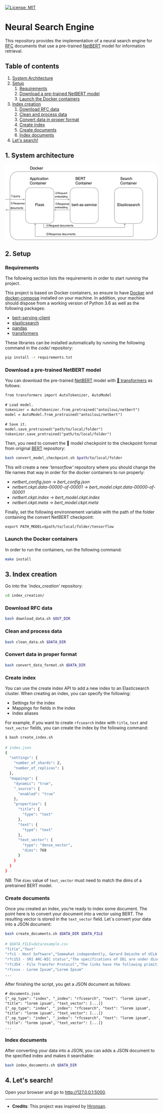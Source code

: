 [![License: MIT](https://img.shields.io/badge/License-MIT-yellow.svg)](https://opensource.org/licenses/MIT)

# Neural Search Engine

This repository provides the implementation of a neural search engine for [RFC](https://en.wikipedia.org/wiki/Request_for_Comments) documents that use a pre-trained [NetBERT](https://github.com/antoiloui/netbert) model for information retrieval.

## Table of contents
1. [System Architecture](#architecture)
2. [Setup](#setup)
    1. [Requirements](#requirements)
    2. [Download a pre-trained NetBERT model](#download_netbert)
    3. [Launch the Docker containers](#launch)
3. [Index creation](#index_creation)
    1. [Download RFC data](#donwload_rfc)
    2. [Clean and process data](#process_rfc)
    3. [Convert data in proper format](#convert_data)
    4. [Create index](#create_index)
    5. [Create documents](#create_documents)
    6. [Index documents](#index_documents)
4. [Let's search!](#search)


## 1. System architecture <a name="architecture"></a>

![System architecture](./-/figures/architecture.png)


## 2. Setup <a name="setup"></a>

### Requirements <a name="requirements"></a>
The following section lists the requirements in order to start running the project.

This project is based on Docker containers, so ensure to have [Docker](https://docs.docker.com/v17.12/install/) and [docker-compose](https://docs.docker.com/compose/install/) installed on your machine. In addition, your machine should dispose from a working version of Python 3.6 as well as the following packages:
- [bert-serving-client](https://pypi.org/project/bert-serving-client/)
- [elasticsearch](https://pypi.org/project/elasticsearch/)
- [pandas](https://pypi.org/project/pandas/)
- [transformers](https://pypi.org/project/transformers/)

These libraries can be installed automatically by running the following command in the *code/* repository:
```bash
pip install -r requirements.txt
```

### Download a pre-trained NetBERT model <a name="download_netbert"></a>
You can download the pre-trained [NetBERT](https://github.com/antoiloui/netbert) model with [🤗 transformers](https://github.com/huggingface/transformers) as follows:
```
from transformers import AutoTokenizer, AutoModel

# Load model.
tokenizer = AutoTokenizer.from_pretrained("antoiloui/netbert")
model = AutoModel.from_pretrained("antoiloui/netbert")

# Save it.
model.save_pretrained("path/to/local/folder")
tokenizer.save_pretrained("path/to/local/folder")
```

Then, you need to convert the 🤗 model checkpoint to the checkpoint format from original [BERT](https://github.com/google-research/bert) repository:
```bash
bash convert_model_checkpoint.sh $path/to/local/folder
```

This will create a new *'tensorflow'* repository where you should change the file names that way in order for the docker containers to run properly:
- *netbert_config.json* -> *bert_config.json*
- *netbert.ckpt.data-00000-of-00001* -> *bert_model.ckpt.data-00000-of-00001*
- *netbert.ckpt.index* -> *bert_model.ckpt.index*
- *netbert.ckpt.meta* -> *bert_model.ckpt.meta*

Finally, set the following environnement variable with the path of the folder containing the convert NetBERT checkpoint:
```
export PATH_MODEL=$path/to/local/folder/tensorflow
```

###  Launch the Docker containers <a name="launch"></a>
In order to run the containers, run the following command:
```bash
make install
```

## 3. Index creation <a name="index_creation"></a>

Go into the *'index_creation'* repository:
```bash
cd index_creation/
```

### Download RFC data <a name="download_rfc"></a>
```bash
bash download_data.sh $OUT_DIR
```

### Clean and process data <a name="process_rfc"></a>
```bash
bash clean_data.sh $DATA_DIR
```

### Convert data in proper format <a name="convert_data"></a>
```bash
bash convert_data_format.sh $DATA_DIR
```

### Create index <a name="create_index"></a>
You can use the create index API to add a new index to an Elasticsearch cluster. When creating an index, you can specify the following:
* Settings for the index
* Mappings for fields in the index
* Index aliases

For example, if you want to create `rfcsearch` index with `title`, `text` and `text_vector` fields, you can create the index by the following command:

```bash
$ bash create_index.sh

# index.json
{
  "settings": {
    "number_of_shards": 2,
    "number_of_replicas": 1
  },
  "mappings": {
    "dynamic": "true",
    "_source": {
      "enabled": "true"
    },
    "properties": {
      "title": {
        "type": "text"
      },
      "text": {
        "type": "text"
      },
      "text_vector": {
        "type": "dense_vector",
        "dims": 768
      }
    }
  }
}
```

*NB*: The `dims` value of `text_vector` must need to match the dims of a pretrained BERT model.


### Create documents <a name="create_documents"></a>
Once you created an index, you’re ready to index some document. The point here is to convert your document into a vector using BERT. The resulting vector is stored in the `text_vector` field. Let`s convert your data into a JSON document:

```bash
bash create_documents.sh $DATA_DIR $DATA_FILE

# $DATA_FILE=data/example.csv
"Title","Text"
"rfc1 - Host Software","Somewhat independently, Gerard DeLoche of UCLA has been working on the HOST-IMP interface."
"rfc153 - SRI ARC-NIC status","The specifications of DEL are under discussion. The following diagrams show the sequence of actions."
"rfc354 - File Transfer Protocol","The links have the following primitive characteristics. They are always functioning and there are always 32 of them."
"rfcxxx - Lorem Ipsum","Lorem Ipsum"
...
```

After finishing the script, you get a JSON document as follows:

```
# documents.json
{"_op_type": "index", "_index": "rfcsearch", "text": "lorem ipsum", "title": "lorem ipsum", "text_vector": [...]}
{"_op_type": "index", "_index": "rfcsearch", "text": "lorem ipsum", "title": "lorem ipsum", "text_vector": [...]}
{"_op_type": "index", "_index": "rfcsearch", "text": "lorem ipsum", "title": "lorem ipsum", "text_vector": [...]}
...
```

### Index documents <a name="index_documents"></a>
After converting your data into a JSON, you can adds a JSON document to the specified index and makes it searchable:
```bash
bash index_documents.sh $DATA_DIR
```

## 4. Let's search! <a name="search"></a>

Open your browser and go to http://127.0.0.1:5000.

***

* **Credits**: This project was inspired by [Hironsan](https://github.com/Hironsan/bertsearch).
